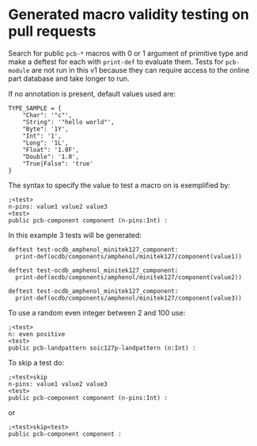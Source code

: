 # Generated macro validity testing on pull requests

Search for public `pcb-*` macros with 0 or 1 argument of primitive type and make a deftest for each with `print-def` to evaluate them.
Tests for `pcb-module` are not run in this v1 because they can require access to the online part database and take longer to run.

If no annotation is present, default values used are:
```
TYPE_SAMPLE = {
    "Char": '"c"',
    "String": '"hello world"',
    "Byte": '1Y',
    "Int": '1',
    "Long": '1L',
    "Float": '1.0F',
    "Double": '1.0',
    "True|False": 'true'
}
```

The syntax to specify the value to test a macro on is exemplified by:
```
;<test>
n-pins: value1 value2 value3
<test>
public pcb-component component (n-pins:Int) :
```
In this example 3 tests will be generated:
```
deftest test-ocdb_amphenol_minitek127_component:
  print-def(ocdb/components/amphenol/minitek127/component(value1))

deftest test-ocdb_amphenol_minitek127_component:
  print-def(ocdb/components/amphenol/minitek127/component(value2))

deftest test-ocdb_amphenol_minitek127_component:
  print-def(ocdb/components/amphenol/minitek127/component(value3))
```

To use a random even integer between 2 and 100 use:
```
;<test>
n: even positive
<test>
public pcb-landpattern soic127p-landpattern (n:Int) :
```

To skip a test do:
```
;<test>skip
n-pins: value1 value2 value3
<test>
public pcb-component component (n-pins:Int) :
```
or
```
;<test>skip<test>
public pcb-component component :
```
